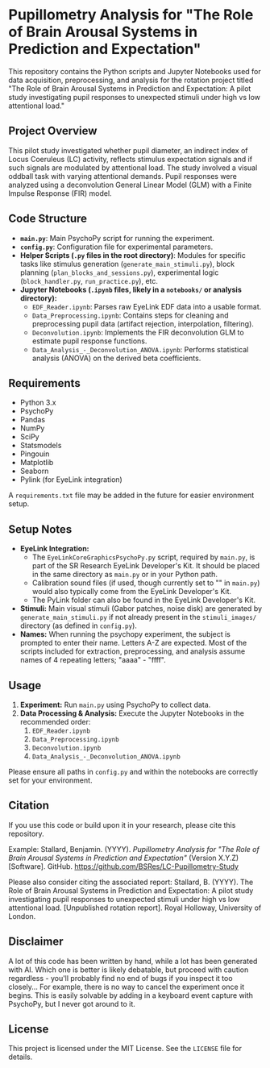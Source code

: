 # Pupillometry Analysis for "The Role of Brain Arousal Systems in Prediction and Expectation"

This repository contains the Python scripts and Jupyter Notebooks used for data acquisition, preprocessing, and analysis for the rotation project titled "The Role of Brain Arousal Systems in Prediction and Expectation: A pilot study investigating pupil responses to unexpected stimuli under high vs low attentional load."

## Project Overview

This pilot study investigated whether pupil diameter, an indirect index of Locus Coeruleus (LC) activity, reflects stimulus expectation signals and if such signals are modulated by attentional load. The study involved a visual oddball task with varying attentional demands. Pupil responses were analyzed using a deconvolution General Linear Model (GLM) with a Finite Impulse Response (FIR) model.

## Code Structure

*   **`main.py`**: Main PsychoPy script for running the experiment.
*   **`config.py`**: Configuration file for experimental parameters.
*   **Helper Scripts (`.py` files in the root directory)**: Modules for specific tasks like stimulus generation (`generate_main_stimuli.py`), block planning (`plan_blocks_and_sessions.py`), experimental logic (`block_handler.py`, `run_practice.py`), etc.
*   **Jupyter Notebooks (`.ipynb` files, likely in a `notebooks/` or analysis directory):**
    *   `EDF_Reader.ipynb`: Parses raw EyeLink EDF data into a usable format.
    *   `Data_Preprocessing.ipynb`: Contains steps for cleaning and preprocessing pupil data (artifact rejection, interpolation, filtering).
    *   `Deconvolution.ipynb`: Implements the FIR deconvolution GLM to estimate pupil response functions.
    *   `Data_Analysis_-_Deconvolution_ANOVA.ipynb`: Performs statistical analysis (ANOVA) on the derived beta coefficients.

## Requirements

*   Python 3.x
*   PsychoPy
*   Pandas
*   NumPy
*   SciPy
*   Statsmodels
*   Pingouin
*   Matplotlib
*   Seaborn
*   Pylink (for EyeLink integration)

A `requirements.txt` file may be added in the future for easier environment setup.

## Setup Notes

*   **EyeLink Integration:**
    *   The `EyeLinkCoreGraphicsPsychoPy.py` script, required by `main.py`, is part of the SR Research EyeLink Developer's Kit. It should be placed in the same directory as `main.py` or in your Python path.
    *   Calibration sound files (if used, though currently set to "" in `main.py`) would also typically come from the EyeLink Developer's Kit.
    *   The PyLink folder can also be found in the EyeLink Developer's Kit.
*   **Stimuli:** Main visual stimuli (Gabor patches, noise disk) are generated by `generate_main_stimuli.py` if not already present in the `stimuli_images/` directory (as defined in `config.py`).
*   **Names:** When running the psychopy experiment, the subject is prompted to enter their name. Letters A-Z are expected. Most of the scripts included for extraction, preprocessing, and analysis assume names of 4 repeating letters; "aaaa" - "ffff".

## Usage

1.  **Experiment:** Run `main.py` using PsychoPy to collect data.
2.  **Data Processing & Analysis:** Execute the Jupyter Notebooks in the recommended order:
    1.  `EDF_Reader.ipynb`
    2.  `Data_Preprocessing.ipynb`
    3.  `Deconvolution.ipynb`
    4.  `Data_Analysis_-_Deconvolution_ANOVA.ipynb`

Please ensure all paths in `config.py` and within the notebooks are correctly set for your environment.

## Citation

If you use this code or build upon it in your research, please cite this repository.

Example:
Stallard, Benjamin. (YYYY). *Pupillometry Analysis for "The Role of Brain Arousal Systems in Prediction and Expectation"* (Version X.Y.Z) [Software]. GitHub. https://github.com/BSRes/LC-Pupillometry-Study

Please also consider citing the associated report:
Stallard, B. (YYYY). The Role of Brain Arousal Systems in Prediction and Expectation: A pilot study investigating pupil responses to unexpected stimuli under high vs low attentional load. [Unpublished rotation report]. Royal Holloway, University of London.

## Disclaimer

A lot of this code has been written by hand, while a lot has been generated with AI. Which one is better is likely debatable, but proceed with caution regardless - you'll probably find no end of bugs if you inspect it too closely... For example, there is no way to cancel the experiment once it begins. This is easily solvable by adding in a keyboard event capture with PsychoPy, but I never got around to it.

## License

This project is licensed under the MIT License. See the `LICENSE` file for details.
